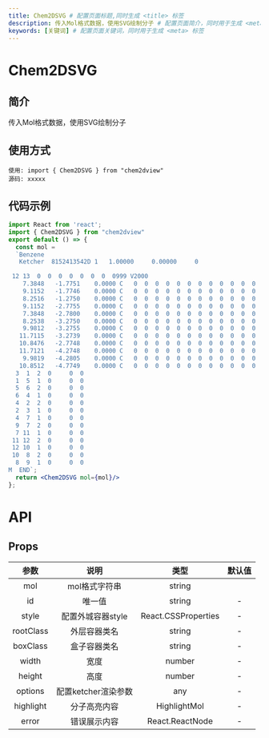```yaml
---
title: Chem2DSVG # 配置页面标题,同时生成 <title> 标签
description: 传入Mol格式数据，使用SVG绘制分子 # 配置页面简介，同时用于生成 <meta> 标签
keywords: [关键词] # 配置页面关键词，同时用于生成 <meta> 标签
---
```

# Chem2DSVG 
## 简介
传入Mol格式数据，使用SVG绘制分子
## 使用方式
```allykeynamelanguage
使用: import { Chem2DSVG } from "chem2dview"
源码: xxxxx
```
## 代码示例
```jsx
import React from 'react';
import { Chem2DSVG } from "chem2dview"
export default () => {
  const mol = 
  `Benzene
   Ketcher  8152413542D 1   1.00000     0.00000     0

 12 13  0  0  0  0  0  0  0  0999 V2000
    7.3848   -1.7751    0.0000 C   0  0  0  0  0  0  0  0  0  0  0  0
    9.1152   -1.7746    0.0000 C   0  0  0  0  0  0  0  0  0  0  0  0
    8.2516   -1.2750    0.0000 C   0  0  0  0  0  0  0  0  0  0  0  0
    9.1152   -2.7755    0.0000 C   0  0  0  0  0  0  0  0  0  0  0  0
    7.3848   -2.7800    0.0000 C   0  0  0  0  0  0  0  0  0  0  0  0
    8.2538   -3.2750    0.0000 C   0  0  0  0  0  0  0  0  0  0  0  0
    9.9812   -3.2755    0.0000 C   0  0  0  0  0  0  0  0  0  0  0  0
   11.7115   -3.2739    0.0000 C   0  0  0  0  0  0  0  0  0  0  0  0
   10.8476   -2.7748    0.0000 C   0  0  0  0  0  0  0  0  0  0  0  0
   11.7121   -4.2748    0.0000 C   0  0  0  0  0  0  0  0  0  0  0  0
    9.9819   -4.2805    0.0000 C   0  0  0  0  0  0  0  0  0  0  0  0
   10.8512   -4.7749    0.0000 C   0  0  0  0  0  0  0  0  0  0  0  0
  3  1  2  0     0  0
  1  5  1  0     0  0
  5  6  2  0     0  0
  6  4  1  0     0  0
  4  2  2  0     0  0
  2  3  1  0     0  0
  4  7  1  0     0  0
  9  7  2  0     0  0
  7 11  1  0     0  0
 11 12  2  0     0  0
 12 10  1  0     0  0
 10  8  2  0     0  0
  8  9  1  0     0  0
M  END`;
  return <Chem2DSVG mol={mol}/>
};
```

# API
## Props
|   参数    |        说明         |        类型         |  默认值   |
| :-------: | :-----------------: | :-----------------: |:------:|
|    mol    |    mol格式字符串    |       string        |        |
|    id     |       唯一值        |       string        |   -    |
|   style   |  配置外城容器style  | React.CSSProperties |   -    |
| rootClass |    外层容器类名     |       string        |   -    |
| boxClass  |    盒子容器类名     |       string        |   -    |
|   width   |        宽度         |       number        |   -    |
|  height   |        高度         |       number        |   -    |
|  options  | 配置ketcher渲染参数 |         any         |   -    |
| highlight |    分子高亮内容     |    HighlightMol     |   -    |
|   error   |    错误展示内容     |   React.ReactNode   |   -    |



